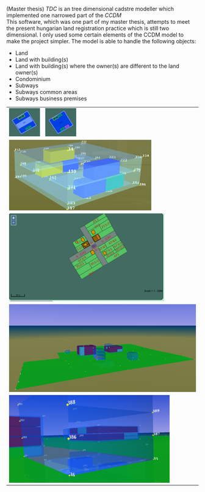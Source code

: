 (Master thesis)
*TDC* is an tree dimensional cadstre modeller which implemented one narrowed part of the *CCDM*<br>
This software, which was one part of my master thesis, attempts to meet the present hungarian land registration practice which is still two dimensional.
I only used some certain elements of the CCDM model to make the project simpler. The model is able to handle the following objects:

  * Land
   * Land with building(s)
   * Land with building(s) where the owner(s) are different to the land owner(s)
  * Condominium
  * Subways
   * Subways common areas
   * Subways business premises


<table border="0">
  <tr>
    <td><img src="https://github.com/dallaszkorben/akoel-gis-tdc/blob/master/documents/Pictures/undertgrund-map-2d-1.png" width="200">
    <td><img src="https://github.com/dallaszkorben/akoel-gis-tdc/blob/master/documents/Pictures/undergrund-map-2d-2.png" width="200">
    <td width="300"></td>
  <tr/>
  <tr>
    <td colspan="3"><img src="https://github.com/dallaszkorben/akoel-gis-tdc/blob/master/documents/Pictures/undergrund-map-3d-1.png" height="185">
  </tr>
  
  <tr>
    <td colspan="3" valign="top"><img src="https://github.com/dallaszkorben/akoel-gis-tdc/blob/master/documents/Pictures/map-2d-1.png" height="230">

  </td>

  <tr>
    <td colspan="3" valign="top"><img src="https://github.com/dallaszkorben/akoel-gis-tdc/blob/master/documents/Pictures/map-3d-1.png" height="230">
  <tr/>

  <tr>
    <td colspan="3" valign="top"><img src="https://github.com/dallaszkorben/akoel-gis-tdc/blob/master/documents/Pictures/building-3d-1.png" height="230">
  <tr/>

<table/>


